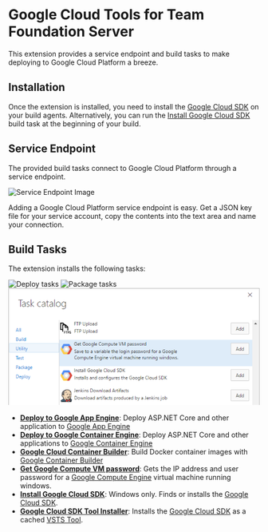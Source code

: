 # Google Cloud Tools for Team Foundation Server

This extension provides a service endpoint and build tasks to make deploying to
Google Cloud Platform a breeze.

[TODO(przybjw) - Uncomment once live]: # (Quickstart and How-To documentation can be found at)
[TODO(przybjw) - Uncomment once live]: # (https://cloud.google.com/tools/cloud-tools-tfs/docs/community)


## Installation

Once the extension is installed, you need to install the [Google Cloud SDK][CloudSdkInstall]
on your build agents. Alternatively, you can run the [Install Google Cloud SDK][install-cloud-sdk]
build task at the beginning of your build.

## Service Endpoint

The provided build tasks connect to Google Cloud Platform through a service
endpoint.

![Service Endpoint Image](images/screenshots/ServiceEndpoint.png)

Adding a Google Cloud Platform service endpoint is easy. Get a JSON key file
for your service account, copy the contents into the text area and name your
connection.

## Build Tasks

The extension installs the following tasks:

  ![Deploy tasks](images/screenshots/DeployTasksCatalog.png)
  ![Package tasks](images/screenshots/CloudContainerBuildCatalog.png)
  ![Utility tasks](images/screenshots/UtilityTasksCatalog.png)
  - **[Deploy to Google App Engine][deploy-gae]**: Deploy ASP.NET Core and other
  application to [Google App Engine][AppEngine]
  - **[Deploy to Google Container Engine][deploy-gke]**: Deploy ASP.NET Core and
  other applications to [Google Container Engine][ContainerEngine]
  - **[Google Cloud Container Builder][container-build]**: Build Docker container
  images with [Google Container Builder][ContainerBuilder]
  - **[Get Google Compute VM password][set-login-password]**: Gets the IP address
  and user password for a [Google Compute Engine][ComputeEngine] virtual machine
  running windows.
  - **[Install Google Cloud SDK][install-cloud-sdk]**: Windows only. Finds or installs the
  [Google Cloud SDK][CloudSdk].
  - **[Google Cloud SDK Tool Installer][cloud-sdk-tool]**: Installs the [Google Cloud SDK][CloudSdk] as a cached
  [VSTS Tool][vsts-tool].
  
[CloudSdk]: https://cloud.google.com/sdk
[CloudSdkInstall]: https://cloud.google.com/sdk/downloads
[AppEngine]: https://cloud.google.com/appengine
[ContainerEngine]: https://cloud.google.com/container-engine
[ContainerBuilder]: https://cloud.google.com/container-builder
[ComputeEngine]: https://cloud.google.com/compute

[deploy-gae]: https://github.com/GoogleCloudPlatform/google-cloud-tfs/blob/master/deploy-gae-build-task/README.md
[deploy-gke]: https://github.com/GoogleCloudPlatform/google-cloud-tfs/blob/master/deploy-gke-build-task/README.md
[container-build]: https://github.com/GoogleCloudPlatform/google-cloud-tfs/blob/master/container-build-task/README.md
[set-login-password]: https://github.com/GoogleCloudPlatform/google-cloud-tfs/blob/master/set-login-build-task/README.md
[install-cloud-sdk]: https://github.com/GoogleCloudPlatform/google-cloud-tfs/blob/master/install-cloud-sdk-build-task/README.md
[cloud-sdk-tool]: https://github.com/GoogleCloudPlatform/google-cloud-tfs/blob/master/cloud-sdk-tool-build-task/README.md
[vsts-tool]: https://docs.microsoft.com/en-us/vsts/build-release/concepts/process/tasks#tool-installers
